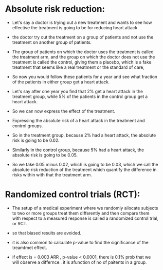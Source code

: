 # Absolute risk reduction:
- Let's say a doctor is trying out a new treatment and wants to see how effective the treatment is going to be for reducing heart attack 

- the doctor try out the treatment on a group of patients and not use the treatment on another group of patients.

-  The group of patients on which the doctor uses the treatment is called the treatment arm, and the group on which the doctor does not use the treatment is called the control, giving  them a placebo, which is a fake treatment that seems like a real treatment or the standard of care,

- So now you would follow these patients for a year and see what fraction of the patients in either group get a heart attack. 

- Let's say after one year you find that 2% get a heart attack in the treatment group, while 5% of the patients in the control group get a heart attack.

-  So we can now express the effect of the treatment.

- Expressing the absolute risk of a heart attack in the treatment and control groups. 

- So in the treatment group, because 2% had a heart attack, the absolute risk is going to be 0.02. 

- Similarly in the control group, because 5% had a heart attack, the absolute risk is going to be 0.05. 

-  So we take 0.05 minus 0.02, which is going to be 0.03, which we call the absolute risk reduction of the treatment which  quantify the difference in risks within with that the treatment arm.


# Randomized control trials (RCT):

- The setup of a medical experiment where we randomly allocate subjects to two or more groups treat them differently and then compare them with respect to a measured response is called a randomized control trial, or RCT. 

- so that biased results are avoided.

- it is also common to calculate p-value to find the significance of the treamtmet effect.

- if effect is = 0.003 ARR , p-value < 0.0001, there is 0.1% prob that we will observe a differnce . it is afunction of no of paitents in a group.


